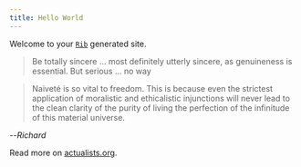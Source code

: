 ```yaml
---
title: Hello World
---
```


Welcome to your [`Rib`](https://rib.srid.ca) generated site.

> Be totally sincere ... most definitely utterly sincere, as genuineness is essential. But serious ... no way

> Naiveté is so vital to freedom. This is because even the strictest application of moralistic and ethicalistic injunctions will never lead to the clean clarity of the purity of living the perfection of the infinitude of this material universe.

--*Richard*

Read more on [actualists.org](https://www.actualists.org/).
